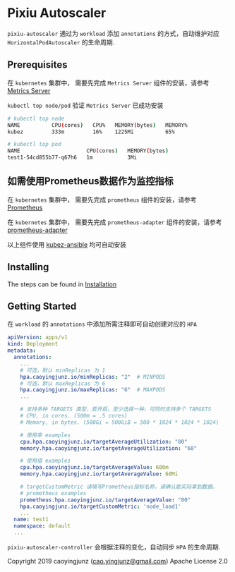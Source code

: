 # Pixiu Autoscaler

`pixiu-autoscaler` 通过为 `workload` 添加 `annotations` 的方式，自动维护对应 `HorizontalPodAutoscaler` 的生命周期.

## Prerequisites

在 `kubernetes` 集群中， 需要先完成 `Metrics Server` 组件的安装，请参考 [Metrics Server](https://github.com/kubernetes-incubator/metrics-server)

`kubectl top node/pod` 验证 `Metrics Server` 已成功安装

``` bash
# kubectl top node
NAME          CPU(cores)   CPU%   MEMORY(bytes)   MEMORY%
kubez         333m         16%    1225Mi          65%

# kubectl top pod
NAME                     CPU(cores)   MEMORY(bytes)
test1-54cd855b77-q67h6   1m           3Mi
```
## 如需使用Prometheus数据作为监控指标

在 `kubernetes` 集群中， 需要先完成 `prometheus` 组件的安装，请参考 [Prometheus](https://github.com/prometheus/prometheus)

在 `kubernetes` 集群中， 需要先完成 `prometheus-adapter` 组件的安装，请参考 [prometheus-adapter](https://github.com/kubernetes-sigs/prometheus-adapter)

以上组件使用 [kubez-ansible](https://github.com/pixiu-io/kubez-ansible) 均可自动安装
## Installing

The steps can be found in [Installation](./deploy)

## Getting Started

在 `workload` 的 `annotations` 中添加所需注释即可自动创建对应的 `HPA`

```yaml
apiVersion: apps/v1
kind: Deployment
metadata:
  annotations:
    ...
    # 可选，默认 minReplicas 为 1
    hpa.caoyingjunz.io/minReplicas: "2"  # MINPODS
    # 可选，默认 maxReplicas 为 6
    hpa.caoyingjunz.io/maxReplicas: "6"  # MAXPODS
    ...

    # 支持多种 TARGETS 类型，若开启，至少选择一种，可同时支持多个 TARGETS
    # CPU, in cores. (500m = .5 cores)
    # Memory, in bytes. (500Gi = 500GiB = 500 * 1024 * 1024 * 1024)

    # 使用率 examples
    cpu.hpa.caoyingjunz.io/targetAverageUtilization: "80"
    memory.hpa.caoyingjunz.io/targetAverageUtilization: "60"

    # 使用值 examples
    cpu.hpa.caoyingjunz.io/targetAverageValue: 600m
    memory.hpa.caoyingjunz.io/targetAverageValue: 60Mi

    # targetCustomMetric 请填写Prometheus指标名称，请确认能实际拿到数据。
    # prometheus examples
    prometheus.hpa.caoyingjunz.io/targetAverageValue: "80"
    hpa.caoyingjunz.io/targetCustomMetric: 'node_load1'
    ...
  name: test1
  namespace: default
  ...
```

`pixiu-autoscaler-controller` 会根据注释的变化，自动同步 `HPA` 的生命周期.

Copyright 2019 caoyingjunz (cao.yingjunz@gmail.com) Apache License 2.0
